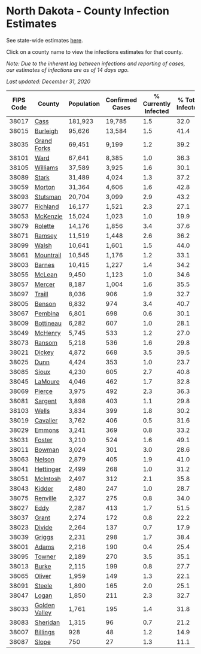 # North Dakota - County Infection Estimates

See state-wide estimates [here](/infections/us-nd).

Click on a county name to view the infections estimates for that county.

*Note: Due to the inherent lag between infections and reporting of cases, our estimates of infections are as of 14 days ago.*

*Last updated: December 31, 2020*

|   FIPS Code |                         County |   Population |   Confirmed Cases |   % Currently Infected |   % Total Infected |
|-------------|--------------------------------|--------------|-------------------|------------------------|--------------------|
|       38017 |                   [Cass](cass) |      181,923 |            19,785 |                    1.5 |               32.0 |
|       38015 |           [Burleigh](burleigh) |       95,626 |            13,584 |                    1.5 |               41.4 |
|       38035 |     [Grand Forks](grand-forks) |       69,451 |             9,199 |                    1.2 |               39.2 |
|       38101 |                   [Ward](ward) |       67,641 |             8,385 |                    1.0 |               36.3 |
|       38105 |           [Williams](williams) |       37,589 |             3,925 |                    1.6 |               30.1 |
|       38089 |                 [Stark](stark) |       31,489 |             4,024 |                    1.3 |               37.2 |
|       38059 |               [Morton](morton) |       31,364 |             4,606 |                    1.6 |               42.8 |
|       38093 |           [Stutsman](stutsman) |       20,704 |             3,099 |                    2.9 |               43.2 |
|       38077 |           [Richland](richland) |       16,177 |             1,521 |                    2.3 |               27.1 |
|       38053 |           [McKenzie](mckenzie) |       15,024 |             1,023 |                    1.0 |               19.9 |
|       38079 |             [Rolette](rolette) |       14,176 |             1,856 |                    3.4 |               37.6 |
|       38071 |               [Ramsey](ramsey) |       11,519 |             1,448 |                    2.6 |               36.2 |
|       38099 |                 [Walsh](walsh) |       10,641 |             1,601 |                    1.5 |               44.0 |
|       38061 |         [Mountrail](mountrail) |       10,545 |             1,176 |                    1.2 |               33.1 |
|       38003 |               [Barnes](barnes) |       10,415 |             1,227 |                    1.4 |               34.2 |
|       38055 |               [McLean](mclean) |        9,450 |             1,123 |                    1.0 |               34.6 |
|       38057 |               [Mercer](mercer) |        8,187 |             1,004 |                    1.6 |               35.5 |
|       38097 |               [Traill](traill) |        8,036 |               906 |                    1.9 |               32.7 |
|       38005 |               [Benson](benson) |        6,832 |               974 |                    3.4 |               40.7 |
|       38067 |             [Pembina](pembina) |        6,801 |               698 |                    0.6 |               30.1 |
|       38009 |         [Bottineau](bottineau) |        6,282 |               607 |                    1.0 |               28.1 |
|       38049 |             [McHenry](mchenry) |        5,745 |               533 |                    1.2 |               27.0 |
|       38073 |               [Ransom](ransom) |        5,218 |               536 |                    1.6 |               29.8 |
|       38021 |               [Dickey](dickey) |        4,872 |               668 |                    3.5 |               39.5 |
|       38025 |                   [Dunn](dunn) |        4,424 |               353 |                    1.0 |               23.7 |
|       38085 |                 [Sioux](sioux) |        4,230 |               605 |                    2.7 |               40.8 |
|       38045 |             [LaMoure](lamoure) |        4,046 |               462 |                    1.7 |               32.8 |
|       38069 |               [Pierce](pierce) |        3,975 |               492 |                    2.3 |               36.3 |
|       38081 |             [Sargent](sargent) |        3,898 |               403 |                    1.1 |               29.8 |
|       38103 |                 [Wells](wells) |        3,834 |               399 |                    1.8 |               30.2 |
|       38019 |           [Cavalier](cavalier) |        3,762 |               406 |                    0.5 |               31.6 |
|       38029 |               [Emmons](emmons) |        3,241 |               369 |                    0.8 |               33.2 |
|       38031 |               [Foster](foster) |        3,210 |               524 |                    1.6 |               49.1 |
|       38011 |               [Bowman](bowman) |        3,024 |               301 |                    3.0 |               28.6 |
|       38063 |               [Nelson](nelson) |        2,879 |               405 |                    1.9 |               41.0 |
|       38041 |         [Hettinger](hettinger) |        2,499 |               268 |                    1.0 |               31.2 |
|       38051 |           [McIntosh](mcintosh) |        2,497 |               312 |                    2.1 |               35.8 |
|       38043 |               [Kidder](kidder) |        2,480 |               247 |                    1.0 |               28.7 |
|       38075 |           [Renville](renville) |        2,327 |               275 |                    0.8 |               34.0 |
|       38027 |                   [Eddy](eddy) |        2,287 |               413 |                    1.7 |               51.5 |
|       38037 |                 [Grant](grant) |        2,274 |               172 |                    0.8 |               22.2 |
|       38023 |               [Divide](divide) |        2,264 |               137 |                    0.7 |               17.9 |
|       38039 |               [Griggs](griggs) |        2,231 |               298 |                    1.7 |               38.4 |
|       38001 |                 [Adams](adams) |        2,216 |               190 |                    0.4 |               25.4 |
|       38095 |               [Towner](towner) |        2,189 |               270 |                    3.5 |               35.1 |
|       38013 |                 [Burke](burke) |        2,115 |               199 |                    0.8 |               27.7 |
|       38065 |               [Oliver](oliver) |        1,959 |               149 |                    1.3 |               22.1 |
|       38091 |               [Steele](steele) |        1,890 |               165 |                    2.0 |               25.1 |
|       38047 |                 [Logan](logan) |        1,850 |               211 |                    2.3 |               32.7 |
|       38033 | [Golden Valley](golden-valley) |        1,761 |               195 |                    1.4 |               31.8 |
|       38083 |           [Sheridan](sheridan) |        1,315 |                96 |                    0.7 |               21.2 |
|       38007 |           [Billings](billings) |          928 |                48 |                    1.2 |               14.9 |
|       38087 |                 [Slope](slope) |          750 |                27 |                    1.3 |               11.1 |